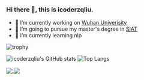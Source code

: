 ### Hi there 👋, this is icoderzqliu.

<!--
**icoderzqliu/icoderzqliu** is a ✨ _special_ ✨ repository because its `README.md` (this file) appears on your GitHub profile.

Here are some ideas to get you started:

- 🔭 I’m currently working ...
- 🌱 I’m currently learning ...
- 👯 I’m looking to collaborate on ...
- 🤔 I’m looking for help with ...
- 💬 Ask me about ...
- 📫 How to reach me: ...
- 😄 Pronouns: ...
- ⚡ Fun fact: ...
-->
- 🔭 I’m currently working on [Wuhan Univerisity](http://cs.whu.edu.cn/)
- 👯 I’m going to pursue my master's degree in [SIAT](https://www.siat.ac.cn/)
- 🌱 I’m currently learning nlp

![trophy](https://github-profile-trophy.vercel.app/?username=icoderzqliu&theme=flat&no-frame=true&rank=S)


![icoderzqliu's GitHub stats](https://github-readme-stats.vercel.app/api?username=icoderzqliu&count_private=true&show_icons=true&theme=gruvbox_light&include_all_commits=true)
![Top Langs](https://github-readme-stats.vercel.app/api/top-langs/?username=icoderzqliu&layout=default&theme=gruvbox_light)

<!-- ![Readme Card](https://github-readme-stats.vercel.app/api/pin/?username=icoderzqliu&repo=PAT-solution&show_owner=true&theme=solarized-light)
![Readme Card](https://github-readme-stats.vercel.app/api/pin/?username=icoderzqliu&repo=tutorials&show_owner=true&theme=solarized-light) -->

<a href="https://github.com/icoderzqliu/PAT-solution">
  <img align="center" src="https://github-readme-stats.vercel.app/api/pin/?username=icoderzqliu&repo=PAT-solution&show_owner=true&theme=solarized-light" />
</a>
<a href="https://github.com/icoderzqliu/tutorials">
  <img align="center" src="https://github-readme-stats.vercel.app/api/pin/?username=icoderzqliu&repo=tutorials&show_owner=true&theme=solarized-light" />
</a>
